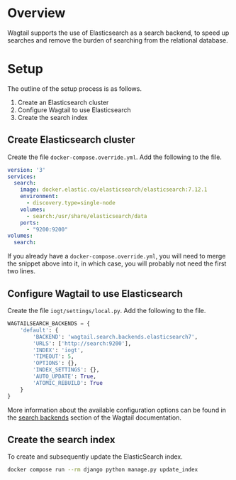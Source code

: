 # Overview

Wagtail supports the use of Elasticsearch as a search backend, to speed up searches and remove the burden of searching from the relational database.

# Setup

The outline of the setup process is as follows.

1. Create an Elasticsearch cluster
1. Configure Wagtail to use Elasticsearch
1. Create the search index

## Create Elasticsearch cluster

Create the file `docker-compose.override.yml`. Add the following to the file.

```yaml
version: '3'
services:
  search:
    image: docker.elastic.co/elasticsearch/elasticsearch:7.12.1
    environment:
      - discovery.type=single-node
    volumes:
      - search:/usr/share/elasticsearch/data
    ports:
      - "9200:9200"
volumes:
  search:
```

If you already have a `docker-compose.override.yml`, you will need to merge the snippet above into it, in which case, you will probably not need the first two lines.

## Configure Wagtail to use Elasticsearch

Create the file `iogt/settings/local.py`. Add the following to the file.

```python
WAGTAILSEARCH_BACKENDS = {
    'default': {
        'BACKEND': 'wagtail.search.backends.elasticsearch7',
        'URLS': ['http://search:9200'],
        'INDEX': 'iogt',
        'TIMEOUT': 5,
        'OPTIONS': {},
        'INDEX_SETTINGS': {},
        'AUTO_UPDATE': True,
        'ATOMIC_REBUILD': True
    }
}
```

More information about the available configuration options can be found in the [search backends] section of the Wagtail documentation.

## Create the search index

To create and subsequently update the ElasticSearch index.

```sh
docker compose run --rm django python manage.py update_index
```


[search backends]: https://docs.wagtail.org/en/v2.15.6/topics/search/backends.html
